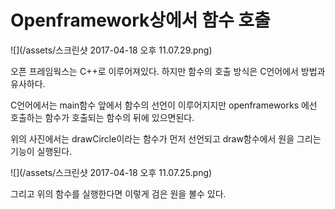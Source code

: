 # Openframework상에서 함수 호출 

![](/assets/스크린샷 2017-04-18 오후 11.07.29.png)

오픈 프레임웍스는 C++로 이루어져있다. 하지만 함수의 호출 방식은 C언어에서 방법과 유사하다.

C언어에서는 main함수 앞에서 함수의 선언이 이루어지지만 openframeworks 에선 호출하는 함수가 호출되는 함수의 뒤에 있으면된다.

위의 사진에서는 drawCircle이라는 함수가 먼저 선언되고 draw함수에서 원을 그리는 기능이 실행된다. 

![](/assets/스크린샷 2017-04-18 오후 11.07.25.png)

그리고 위의 함수를 실행한다면 이렇게 검은 원을 볼수 있다.



